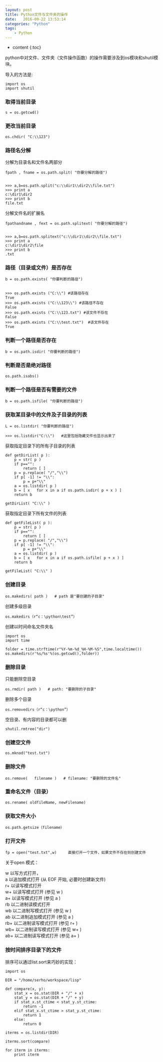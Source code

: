 ```yaml
---
layout: post
title: Python文件与文件夹的操作
date:   2016-09-22 13:53:14
categories: "Python"
tags: 
    - Python
---
```


* content
{:toc}

python中对文件、文件夹（文件操作函数）的操作需要涉及到os模块和shutil模块。   

导入的方法是:   

	import os   
	import shutil   

### 取得当前目录

	s = os.getcwd()   

### 更改当前目录

	os.chdir( "C:\\123")   

### 路径名分解

分解为目录名和文件名两部分   

	fpath , fname = os.path.split( "你要分解的路径")
	
	
	>>> a,b=os.path.split("c:\\dir1\\dir2\\file.txt")
	>>> print a
	c:\dir1\dir2
	>>> print b
	file.txt
	
分解文件名的扩展名   

	fpathandname , fext = os.path.splitext( "你要分解的路径")
	

	>>> a,b=os.path.splitext("c:\\dir1\\dir2\\file.txt")
	>>> print a
	c:\dir1\dir2\file
	>>> print b
	.txt

### 路径（目录或文件）是否存在

	b = os.path.exists( "你要判断的路径")

	
	>>> os.path.exists ("C:\\") #该路径存在
	True
	>>> os.path.exists ("C:\\123\\") #该路径不存在
	False
	>>> os.path.exists ("C:\\123.txt") #该文件不存在
	False
	>>> os.path.exists ("C:\\test.txt")  #该文件存在
	True

### 判断一个路径是否存在
	
	b = os.path.isdir( "你要判断的路径")	
	
### 判断是否是绝对路径
	
	os.path.isabs()
	
### 判断一个路径是否有需要的文件

	b = os.path.isfile( "你要判断的路径")

### 获取某目录中的文件及子目录的列表

	L = os.listdir( "你要判断的路径")
	
	>>> os.listdir("C:\\")   #这里包括隐藏文件也显示出来了

获取指定目录下的所有子目录的列表   

	
	def getDirList( p ):
		p = str( p )
		if p=="":
			return [ ]
		p = p.replace( "/","\\")
		if p[ -1] != "\\":
			p = p+"\\"
		a = os.listdir( p )
		b = [ x   for x in a if os.path.isdir( p + x ) ]
		return b
	 
	getDirList( "C:\\" )
	
获取指定目录下所有文件的列表   

	
	def getFileList( p ):
		p = str( p )
		if p=="":
			return [ ]
		p = p.replace( "/","\\")
		if p[ -1] != "\\":
			p = p+"\\"
		a = os.listdir( p )
		b = [ x   for x in a if os.path.isfile( p + x ) ]
		return b
	 
	getFileList( "C:\\" )

### 创建目录

	os.makedirs( path )   # path 是"要创建的子目录"
	
创建多级目录   

	os.makedirs（r“c：\python\test”）
	
创建以时间命名文件夹名   

	import os
	import time

	folder = time.strftime(r"%Y-%m-%d_%H-%M-%S",time.localtime())
	os.makedirs(r'%s/%s'%(os.getcwd(),folder))
	
### 删除目录

只能删除空目录   

	os.rmdir( path )   # path: "要删除的子目录"
	
删除多个目录   

	os.removedirs（r“c：\python”）

空目录、有内容的目录都可以删   

	
	shutil.rmtree("dir")    

### 创建空文件

	os.mknod("test.txt")        
	
### 删除文件

	os.remove(   filename )   # filename: "要删除的文件名"
	
### 重命名文件（目录）

	os.rename( oldfileName, newFilename)
	
### 获取文件大小

	os.path.getsize（filename）
	
### 打开文件

	fp = open("test.txt",w)     直接打开一个文件，如果文件不存在则创建文件

关于open 模式：   

w     以写方式打开，   
a     以追加模式打开 (从 EOF 开始, 必要时创建新文件)   
r+     以读写模式打开   
w+     以读写模式打开 (参见 w )   
a+     以读写模式打开 (参见 a )   
rb     以二进制读模式打开   
wb     以二进制写模式打开 (参见 w )   
ab     以二进制追加模式打开 (参见 a )   
rb+    以二进制读写模式打开 (参见 r+ )   
wb+    以二进制读写模式打开 (参见 w+ )   
ab+    以二进制读写模式打开 (参见 a+ )   

### 按时间排序目录下的文件

排序可以通过list.sort来巧妙的实现：   

	import os

	DIR = "/home/serho/workspace/lisp"

	def compare(x, y):
		stat_x = os.stat(DIR + "/" + x)
		stat_y = os.stat(DIR + "/" + y)
		if stat_x.st_ctime < stat_y.st_ctime:
			return -1
		elif stat_x.st_ctime > stat_y.st_ctime:
			return 1
		else:
			return 0

	iterms = os.listdir(DIR)

	iterms.sort(compare)

	for iterm in iterms:
		print iterm

